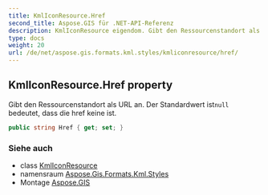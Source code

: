 ```yaml
---
title: KmlIconResource.Href
second_title: Aspose.GIS für .NET-API-Referenz
description: KmlIconResource eigendom. Gibt den Ressourcenstandort als URL an. Der Standardwert istnull bedeutet dass die href keine ist.
type: docs
weight: 20
url: /de/net/aspose.gis.formats.kml.styles/kmliconresource/href/
---
```

## KmlIconResource.Href property

Gibt den Ressourcenstandort als URL an. Der Standardwert ist`null` bedeutet, dass die href keine ist.

```csharp
public string Href { get; set; }
```

### Siehe auch

* class [KmlIconResource](../)
* namensraum [Aspose.Gis.Formats.Kml.Styles](../../kmliconresource/)
* Montage [Aspose.GIS](../../../)


